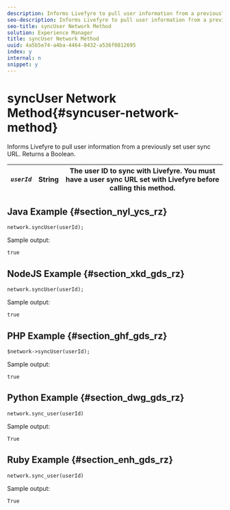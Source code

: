 ```yaml
---
description: Informs Livefyre to pull user information from a previously set user sync URL. Returns a Boolean.
seo-description: Informs Livefyre to pull user information from a previously set user sync URL. Returns a Boolean.
seo-title: syncUser Network Method
solution: Experience Manager
title: syncUser Network Method
uuid: 4a5b5e74-a4ba-4464-8432-a536f0812695
index: y
internal: n
snippet: y
---
```


# syncUser Network Method{#syncuser-network-method}

Informs Livefyre to pull user information from a previously set user sync URL. Returns a Boolean.

|  *`userId`* | String  | The user ID to sync with Livefyre. You must have a user sync URL set with Livefyre before calling this method.  |
|---|---|---|

## Java Example {#section_nyl_ycs_rz}

```
network.syncUser(userId); 

```

Sample output:

```
true
```

## NodeJS Example {#section_xkd_gds_rz}

```
network.syncUser(userId); 

```

Sample output:

```
true
```

## PHP Example {#section_ghf_gds_rz}

```
$network->syncUser(userId); 

```

Sample output:

```
true
```

## Python Example {#section_dwg_gds_rz}

```
network.sync_user(userId) 

```

Sample output:

```
True
```

## Ruby Example {#section_enh_gds_rz}

```
network.sync_user(userId) 

```

Sample output:

```
True
```

